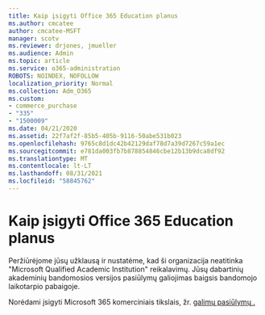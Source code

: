 ```yaml
---
title: Kaip įsigyti Office 365 Education planus
ms.author: cmcatee
author: cmcatee-MSFT
manager: scotv
ms.reviewer: drjones, jmueller
ms.audience: Admin
ms.topic: article
ms.service: o365-administration
ROBOTS: NOINDEX, NOFOLLOW
localization_priority: Normal
ms.collection: Adm_O365
ms.custom:
- commerce_purchase
- "335"
- "1500009"
ms.date: 04/21/2020
ms.assetid: 22f7af2f-85b5-405b-9116-50abe531b023
ms.openlocfilehash: 9765c8d1dc42b42129daf78d7a39d7267c59a1ec
ms.sourcegitcommit: e781da003fb7b878854846cbe12b13b9dca8df92
ms.translationtype: MT
ms.contentlocale: lt-LT
ms.lasthandoff: 08/31/2021
ms.locfileid: "58845762"
---
```

# <a name="how-to-purchase-office-365-education-plans"></a>Kaip įsigyti Office 365 Education planus

Peržiūrėjome jūsų užklausą ir nustatėme, kad ši organizacija neatitinka "Microsoft Qualified Academic Institution" reikalavimų. Jūsų dabartinių akademinių bandomosios versijos pasiūlymų galiojimas baigsis bandomojo laikotarpio pabaigoje.
  
Norėdami įsigyti Microsoft 365 komerciniais tikslais, žr. [galimų pasiūlymų .](https://go.microsoft.com/fwlink/p/?linkid=868433)  
